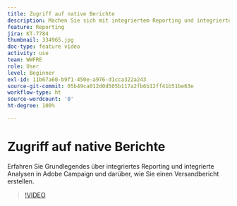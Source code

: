 ```yaml
---
title: Zugriff auf native Berichte
description: Machen Sie sich mit integriertem Reporting und integrierter Analyse vertraut und erfahren Sie, wie Sie einen Versandbericht erstellen.
feature: Reporting
jira: KT-7784
thumbnail: 334965.jpg
doc-type: feature video
activity: use
team: WWFRE
role: User
level: Beginner
exl-id: 11b67a60-b9f1-450e-a976-d1cca322a243
source-git-commit: 05b49ca012d0d505b117a2fb6b12ff41b51be63e
workflow-type: ht
source-wordcount: '0'
ht-degree: 100%

---
```


# Zugriff auf native Berichte

Erfahren Sie Grundlegendes über integriertes Reporting und integrierte Analysen in Adobe Campaign und darüber, wie Sie einen Versandbericht erstellen.

>[!VIDEO](https://video.tv.adobe.com/v/334965?quality=12&learn=on)
